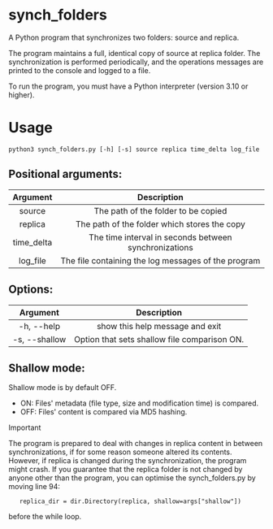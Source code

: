 # synch_folders

A Python program that synchronizes two folders: source and replica.

The program maintains a full, identical copy of source at replica folder. The synchronization is performed periodically, and the operations messages are printed to the console and logged to a file.

To run the program, you must have a Python interpreter (version 3.10 or higher).

# Usage

```
python3 synch_folders.py [-h] [-s] source replica time_delta log_file
```

## Positional arguments:
| Argument  | Description |
| :-------: | :---------: |
| source    | The path of the folder to be copied |
| replica   | The path of the folder which stores the copy |
| time_delta| The time interval in seconds between synchronizations |
| log_file  | The file containing the log messages of the program |

## Options:
| Argument     | Description |
| :---------:  | :---------: |
| -h, --help   | show this help message and exit |
| -s, --shallow| Option that sets shallow file comparison ON.|

## Shallow mode:
Shallow mode is by default OFF.
- ON: Files' metadata (file type, size and modification time) is compared.
- OFF: Files' content is compared via MD5 hashing.

> [!IMPORTANT]
> The program is prepared to deal with changes in replica content in between synchronizations, if for some reason someone altered its contents. However, if replica is changed during the synchronization, the program might crash.
> If you guarantee that the replica folder is not changed by anyone other than the program, you can optimise the synch_folders.py by moving line 94:
>```
>    replica_dir = dir.Directory(replica, shallow=args["shallow"])
>```
> before the while loop.




